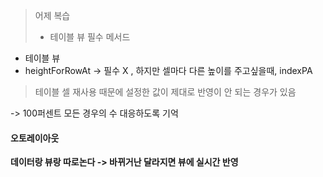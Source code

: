 > 어제 복습
> - 테이블 뷰 필수 메서드
- 테이블 뷰
-  heightForRowAt -> 필수 X , 하지만 셀마다 다른 높이를 주고싶을때, indexPA

> 테이블 셀 재사용 때문에 설정한 값이 제대로 반영이 안 되는 경우가 있음 

-> 100퍼센트 모든 경우의 수 대응하도록 기억 

#### 오토레이아웃


**데이터랑 뷰랑 따로논다 -> 바뀌거난 달라지면 뷰에 실시간 반영**